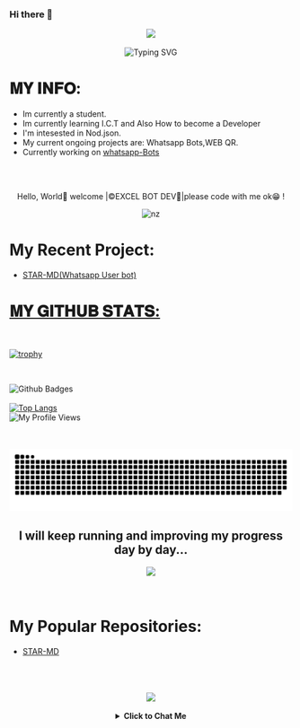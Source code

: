 ### Hi there 👋

<!--
**Xcelsama/Xcelsama** is a ✨ _special_ ✨ repository because its `README.md` (this file) appears on your GitHub profile.

Here are some ideas to get you started:

- 🔭 I’m currently working on ...
- 🌱 I’m currently learning ...
- 👯 I’m looking to collaborate on ...
- 🤔 I’m looking for help with ...
- 💬 Ask me about ...
- 📫 How to reach me: ...
- 😄 Pronouns: ...
- ⚡ Fun fact: ...
-->
<p align="center">
   <a href="https://github.com/Xcelsama">
    <img src="https://github.com/abrahamdw882/https://telegra.ph/file/158d9d4165741d032019f.jpg"width="180" > </a>
    </p>


<div align="center">
    <img
        src="https://readme-typing-svg.herokuapp.com?font=GlossAndBloom&size=30&duration=4997&color=ff000&background=FF673200&center=true&vCenter=true&lines=Hey+I'm+Excel+Amadi+;Thanks+for+Visiting+;Follow+my+github"
            alt="Typing SVG"
        />
    </a>
</p>
</div>



# 𝐌𝐘 𝐈𝐍𝐅𝐎:
- Im currently a student.
- Im currently learning I.C.T and Also How to become a Developer 
- I'm intesested in Nod.json.
- My current ongoing projects are: Whatsapp Bots,WEB QR.
- Currently working on [whatsapp-Bots](https://github.com/Xcelsama/STAR-MD)

<br>
<br>
<p align="center">Hello, World🤞 welcome |©EXCEL BOT DEV🤖|please code with me ok😁 ! </p>

<p align="center">
<img src="https://user-images.githubusercontent.com/55116927/188319849-9d4fed2d-497e-4ce3-9f06-8d3843f05cb4.gif" alt="nz" width="200"/>
</p>

# My Recent Project:
- [STAR-MD(Whatsapp User bot)](https://github.com/Xcelsama/STAR-MD)
<p align="left">
   <a href="https://github.com/Xcelsama/STAR-MD>
    <img src="https://c.tenor.com/NJVFjOYEcsIAAAAC/miku-gotoubun.gif" width="300">  
</p>


# 𝐌𝐘 𝐆𝐈𝐓𝐇𝐔𝐁 𝐒𝐓𝐀𝐓𝐒:

<br>


[![trophy](https://github-profile-trophy.vercel.app/?username=mrjuice01)](https://github.com/Xcelsama)

<br>

![Github Badges](https://github-readme-stats.vercel.app/api?username=Xcelsama&show_icons=true&theme=vision-friendly-dark)
<br>
<br>
[![Top Langs](https://github-readme-stats.vercel.app/api/top-langs/?username=abrahamdw882&layout=compact)](https://github.com/Xcelsama/github-readme-stats)<br>
![My Profile Views](https://wa.me//233533763772whatsapp)
<br>
<br>
<br>

<p align="center">
<img src="https://github.com/Platane/snk/raw/output/github-contribution-grid-snake.svg" alt="nz" width="700"/>
</p>


<h2 align="center"> I will keep running and improving my progress day by day...
</h2>

<p align="center">
   <a href="https://github.com/Xcelsama">
    <img src="https://raw.githubusercontent.com/SP-XD/SP-XD/main/images/dino_rounded.gif" width="800"> </a>
    </p>
<br>

# My Popular Repositories:

-   [STAR-MD]( https://github.com/Xcelsama/ABBOTWEB.github.io/blob/main/Xcelsama)


<br>
<br>
<br>


<div align="center">
    <img
        src="https://readme-typing-svg.herokuapp.com?font=GlossAndBloom&size=30&duration=4997&color=993300&background=FF673200&center=true&vCenter=true&lines=Thanks+for+your+visit;+Chat+me+below👇;+Bye+Have+a+good+Day"

<!-- Contact EXCEL -->
<b><details><summary>Click to Chat Me</summary></b>

## ```Connect With Excel```

## Follow me on
<a href="https://wa.me//2347045035241?text=Het%20I%20Am%20From%20GitHub%20☺️">
    <img src="https://img.shields.io/badge/WhatsApp-25D366?style=for-the-badge&logo=whatsapp&logoColor=white" />
  </a>&nbsp;&nbsp;
[MY CHANNEL](https://whatsapp.com/channel/0029Va9wmuz8F2pGIURwmo0m) 
#### If you have any queries or suggestions then you can contact me i will be happy to respond. 
<br>

